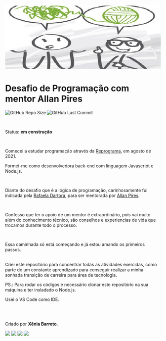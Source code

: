 <h1 align="center">
  <img src="./assets/mentor_.jpg" width="600">
<p align="center"><p>
</h1>

# Desafio de Programação com mentor Allan Pires

<p align="justify">
  <a>
    <img alt="GitHub Repo Size" src="https://img.shields.io/github/repo-size/xeniabarreto/Desafio_Mentor">
    <img alt="GitHub Last Commit" src="https://img.shields.io/github/last-commit/xeniabarreto/Desafio_Mentor">
  </a>
</p>
<br>

Status: **em construção**

<br>

Comecei a estudar programação através da <a href="https://www.linkedin.com/company/reprogramabr/">Reprograma</a>, em agosto de 2021. 

Formei-me como desenvolvedora back-end com linguagem Javascript e Node.js. 

<br>

Diante do desafio que é a lógica de programação, carinhosamente fui indicada pela  <a href="https://www.linkedin.com/in/siglyane/">Rafaela Dartora</a>, para ser mentorada por <a href="https://www.linkedin.com/in/allan-pires/">Allan Pires</a>.

<br>

Confesso que ter o apoio de um mentor é extraordinário, pois vai muito além do conhecimento técnico, são conselhos e  experiencias de vida que trocamos durante todo o processo.

<br>


Essa caminhada só está começando e já estou amando os primeiros passos.

<br>
Criei este repositório para concentrar todas as atividades exercidas, como parte de um constante aprendizado para conseguir realizar a minha sonhada transição de carreira para área de tecnologia.

<br>

PS.: Para rodar os códigos é necessário clonar este repositório na sua máquina e ter insladado o Node.js.

Usei o VS Code como IDE.
<br>
<br>



<br>

Criado por **Xênia Barreto**.
<br>



  <div>
    <a href="https://www.linkedin.com/in/xênia-barreto-020334209/" target="_blank"><img src="https://img.shields.io/badge/-LinkedIn-%230077B5?style=for-the-badge&logo=linkedin&logoColor=white" target="_blank"></a>  
  <a href = "https://github.com/xeniabarreto/"><img src="https://img.shields.io/badge/GitHub-black?style=for-the-badge&logo=github&logoColor=white" target="_blank"></a>
   <a href = "mailto:xeniabarreto22@gmail.com"><img src="https://img.shields.io/badge/Gmail-D14836?style=for-the-badge&logo=gmail&logoColor=white" target="_blank"></a>
   <a href="https://instagram.com/xeniabarreto" target="_blank"><img src="https://img.shields.io/badge/-Instagram-%23E4405F?style=for-the-badge&logo=instagram&logoColor=white" target="_blank"></a>
 </div>
  
